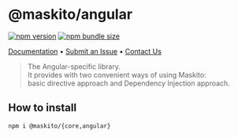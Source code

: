 # @maskito/angular

[![npm version](https://img.shields.io/npm/v/@maskito/angular.svg)](https://npmjs.com/package/@maskito/angular)
[![npm bundle size](https://img.shields.io/bundlephobia/minzip/@maskito/angular)](https://bundlephobia.com/result?p=@maskito/angular)

[Documentation](https://tinkoff.github.io/maskito) •
[Submit an Issue](https://github.com/Tinkoff/maskito/issues/new/choose) • [Contact Us](https://t.me/taiga_ui)

> The Angular-specific library.<br />It provides with two convenient ways of using Maskito: basic directive approach and
> Dependency Injection approach.

## How to install

```
npm i @maskito/{core,angular}
```

